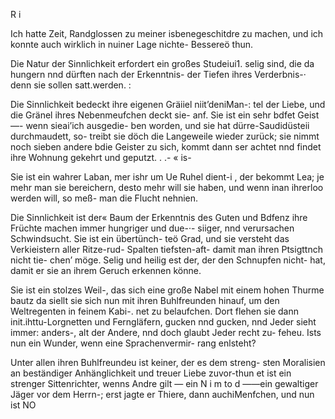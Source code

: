 R i

Ich hatte Zeit, Randglossen zu meiner isbenegeschitdre
zu machen, und ich konnte auch wirklich in nuiner Lage nichte-
Bessereö thun.

Die Natur der Sinnlichkeit erfordert ein großes Studeiui1.
selig sind, die da hungern nnd dürften nach der Erkenntnis-
der Tiefen ihres Verderbnis-· denn sie sollen satt.werden. :

Die Sinnlichkeit bedeckt ihre eigenen Gräiiel niit’deniMan-:
tel der Liebe, und die Gränel ihres Nebenmeufchen deckt sie-
anf. Sie ist ein sehr bdfet Geist —- wenn sieai’ich ausgedie-
ben worden, und sie hat dürre-Saudidüsteii durchmaudett, so-
treibt sie döch die Langeweile wieder zurück; sie nimmt noch
sieben andere bdie Geister zu sich, kommt dann ser achtet nnd
findet ihre Wohnung gekehrt und geputzt. . .- « is-

Sie ist ein wahrer Laban, mer ishr um Ue Ruhel dient-i ,
der bekommt Lea; je mehr man sie bereichern, desto mehr
will sie haben, und wenn inan ihrerloo werden will, so meß-
man die Flucht nehnien.

Die Sinnlichkeit ist der« Baum der Erkenntnis des Guten
und Bdfenz ihre Früchte machen immer hungriger und due-·-
siiger, nnd verursachen Schwindsucht. Sie ist ein übertünch-
teö Grad, und sie versteht das Verkieistern aller Ritze-rud-
Spalten tiefsten-aft- damit man ihren Ptsigttnch nicht tie-
chen’ möge. Selig und heilig est der, der den Schnupfen nicht-
hat, damit er sie an ihrem Geruch erkennen könne.

Sie ist ein stolzes Weil-, das sich eine große Nabel mit
einem hohen Thurme bautz da siellt sie sich nun mit ihren
Buhlfreunden hinauf, um den Weltregenten in feinem Kabi-.
net zu belaufchen. Dort flehen sie dann init.ihttu-Lorgnetten
und Ferngläfern, gucken nnd gucken, nnd Jeder sieht immer:
anders-, alt der Andere, nnd doch glaubt Jeder recht zu-
feheu. Ists nun ein Wunder, wenn eine Sprachenvermir-
rang enlsteht?

Unter allen ihren Buhlfreundeu ist keiner, der es dem streng-
sten Moralisien an beständiger Anhänglichkeit und treuer Liebe
zuvor-thun et ist ein strenger Sittenrichter, wenns Andre
gilt — ein N i m to d ——ein gewaltiger Jäger vor dem Herrn-;
erst jagte er Thiere, dann auchiMenfchen, und nun ist NO

